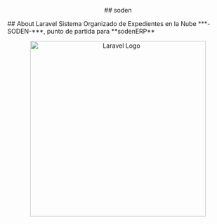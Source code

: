 <p align="center">## soden</p>
## About Laravel
Sistema Organizado de Expedientes en la Nube ***-SODEN-***, punto de partida para **sodenERP**

<p align="center"><a href="https://laravel.com" target="_blank"><img src="https://raw.githubusercontent.com/laravel/art/master/logo-lockup/5%20SVG/2%20CMYK/1%20Full%20Color/laravel-logolockup-cmyk-red.svg" width="400" alt="Laravel Logo"></a></p>
